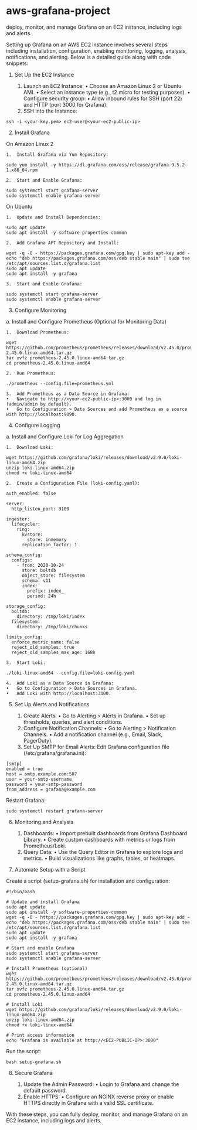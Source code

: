 # aws-grafana-project
deploy, monitor, and manage Grafana on an EC2 instance, including logs and alerts.

Setting up Grafana on an AWS EC2 instance involves several steps including installation, configuration, enabling monitoring, logging, analysis, notifications, and alerting. Below is a detailed guide along with code snippets:

1. Set Up the EC2 Instance

	1.	Launch an EC2 Instance:
	•	Choose an Amazon Linux 2 or Ubuntu AMI.
	•	Select an instance type (e.g., t2.micro for testing purposes).
	•	Configure security group:
	•	Allow inbound rules for SSH (port 22) and HTTP (port 3000 for Grafana).
	2.	SSH into the Instance:
```
ssh -i <your-key.pem> ec2-user@<your-ec2-public-ip>
```
2. Install Grafana

On Amazon Linux 2

	1.	Install Grafana via Yum Repository:
```
sudo yum install -y https://dl.grafana.com/oss/release/grafana-9.5.2-1.x86_64.rpm
```

	2.	Start and Enable Grafana:
```
sudo systemctl start grafana-server
sudo systemctl enable grafana-server
```
On Ubuntu

	1.	Update and Install Dependencies:
```
sudo apt update
sudo apt install -y software-properties-common
```

	2.	Add Grafana APT Repository and Install:
```
wget -q -O - https://packages.grafana.com/gpg.key | sudo apt-key add -
echo "deb https://packages.grafana.com/oss/deb stable main" | sudo tee /etc/apt/sources.list.d/grafana.list
sudo apt update
sudo apt install -y grafana
```

	3.	Start and Enable Grafana:
```
sudo systemctl start grafana-server
sudo systemctl enable grafana-server
```
3. Configure Monitoring

a. Install and Configure Prometheus (Optional for Monitoring Data)

	1.	Download Prometheus:
```
wget https://github.com/prometheus/prometheus/releases/download/v2.45.0/prometheus-2.45.0.linux-amd64.tar.gz
tar xvfz prometheus-2.45.0.linux-amd64.tar.gz
cd prometheus-2.45.0.linux-amd64
```

	2.	Run Prometheus:
```
./prometheus --config.file=prometheus.yml
```

	3.	Add Prometheus as a Data Source in Grafana:
	•	Navigate to http://<your-ec2-public-ip>:3000 and log in (admin/admin by default).
	•	Go to Configuration > Data Sources and add Prometheus as a source with http://localhost:9090.

4. Configure Logging

a. Install and Configure Loki for Log Aggregation

	1.	Download Loki:
```
wget https://github.com/grafana/loki/releases/download/v2.9.0/loki-linux-amd64.zip
unzip loki-linux-amd64.zip
chmod +x loki-linux-amd64
```

	2.	Create a Configuration File (loki-config.yaml):
```
auth_enabled: false

server:
  http_listen_port: 3100

ingester:
  lifecycler:
    ring:
      kvstore:
        store: inmemory
      replication_factor: 1

schema_config:
  configs:
    - from: 2020-10-24
      store: boltdb
      object_store: filesystem
      schema: v11
      index:
        prefix: index_
        period: 24h

storage_config:
  boltdb:
    directory: /tmp/loki/index
  filesystem:
    directory: /tmp/loki/chunks

limits_config:
  enforce_metric_name: false
  reject_old_samples: true
  reject_old_samples_max_age: 168h
```

	3.	Start Loki:
```
./loki-linux-amd64 --config.file=loki-config.yaml
```

	4.	Add Loki as a Data Source in Grafana:
	•	Go to Configuration > Data Sources in Grafana.
	•	Add Loki with http://localhost:3100.

5. Set Up Alerts and Notifications

	1.	Create Alerts:
	•	Go to Alerting > Alerts in Grafana.
	•	Set up thresholds, queries, and alert conditions.
	2.	Configure Notification Channels:
	•	Go to Alerting > Notification Channels.
	•	Add a notification channel (e.g., Email, Slack, PagerDuty).
	3.	Set Up SMTP for Email Alerts:
Edit Grafana configuration file (/etc/grafana/grafana.ini):
```
[smtp]
enabled = true
host = smtp.example.com:587
user = your-smtp-username
password = your-smtp-password
from_address = grafana@example.com
```
Restart Grafana:
```
sudo systemctl restart grafana-server
```
6. Monitoring and Analysis

	1.	Dashboards:
	•	Import prebuilt dashboards from Grafana Dashboard Library.
	•	Create custom dashboards with metrics or logs from Prometheus/Loki.
	2.	Query Data:
	•	Use the Query Editor in Grafana to explore logs and metrics.
	•	Build visualizations like graphs, tables, or heatmaps.

7. Automate Setup with a Script

Create a script (setup-grafana.sh) for installation and configuration:
```
#!/bin/bash

# Update and install Grafana
sudo apt update
sudo apt install -y software-properties-common
wget -q -O - https://packages.grafana.com/gpg.key | sudo apt-key add -
echo "deb https://packages.grafana.com/oss/deb stable main" | sudo tee /etc/apt/sources.list.d/grafana.list
sudo apt update
sudo apt install -y grafana

# Start and enable Grafana
sudo systemctl start grafana-server
sudo systemctl enable grafana-server

# Install Prometheus (optional)
wget https://github.com/prometheus/prometheus/releases/download/v2.45.0/prometheus-2.45.0.linux-amd64.tar.gz
tar xvfz prometheus-2.45.0.linux-amd64.tar.gz
cd prometheus-2.45.0.linux-amd64

# Install Loki
wget https://github.com/grafana/loki/releases/download/v2.9.0/loki-linux-amd64.zip
unzip loki-linux-amd64.zip
chmod +x loki-linux-amd64

# Print access information
echo "Grafana is available at http://<EC2-PUBLIC-IP>:3000"
```
Run the script:
```
bash setup-grafana.sh
```
8. Secure Grafana

	1.	Update the Admin Password:
	•	Login to Grafana and change the default password.
	2.	Enable HTTPS:
	•	Configure an NGINX reverse proxy or enable HTTPS directly in Grafana with a valid SSL certificate.

With these steps, you can fully deploy, monitor, and manage Grafana on an EC2 instance, including logs and alerts.
